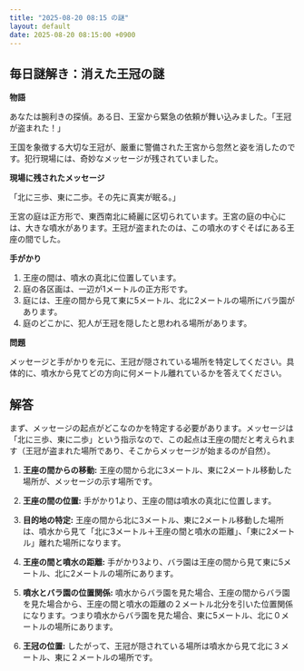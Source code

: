 ```yaml
---
title: "2025-08-20 08:15 の謎"
layout: default
date: 2025-08-20 08:15:00 +0900
---
```

## 毎日謎解き：消えた王冠の謎

**物語**

あなたは腕利きの探偵。ある日、王室から緊急の依頼が舞い込みました。「王冠が盗まれた！」

王国を象徴する大切な王冠が、厳重に警備された王宮から忽然と姿を消したのです。犯行現場には、奇妙なメッセージが残されていました。

**現場に残されたメッセージ**

「北に三歩、東に二歩。その先に真実が眠る。」

王宮の庭は正方形で、東西南北に綺麗に区切られています。王宮の庭の中心には、大きな噴水があります。王冠が盗まれたのは、この噴水のすぐそばにある王座の間でした。

**手がかり**

1.  王座の間は、噴水の真北に位置しています。
2.  庭の各区画は、一辺が1メートルの正方形です。
3.  庭には、王座の間から見て東に5メートル、北に2メートルの場所にバラ園があります。
4.  庭のどこかに、犯人が王冠を隠したと思われる場所があります。

**問題**

メッセージと手がかりを元に、王冠が隠されている場所を特定してください。具体的に、噴水から見てどの方向に何メートル離れているかを答えてください。

## 解答

まず、メッセージの起点がどこなのかを特定する必要があります。メッセージは「北に三歩、東に二歩」という指示なので、この起点は王座の間だと考えられます（王冠が盗まれた場所であり、そこからメッセージが始まるのが自然）。

1.  **王座の間からの移動:** 王座の間から北に3メートル、東に2メートル移動した場所が、メッセージの示す場所です。

2.  **王座の間の位置:** 手がかり1より、王座の間は噴水の真北に位置します。

3.  **目的地の特定:** 王座の間から北に3メートル、東に2メートル移動した場所は、噴水から見て「北に3メートル＋王座の間と噴水の距離」、「東に2メートル」離れた場所になります。

4.  **王座の間と噴水の距離:** 手がかり3より、バラ園は王座の間から見て東に5メートル、北に2メートルの場所にあります。

5.  **噴水とバラ園の位置関係:** 噴水からバラ園を見た場合、王座の間からバラ園を見た場合から、王座の間と噴水の距離の２メートル北分を引いた位置関係になります。つまり噴水からバラ園を見た場合、東に5メートル、北に０メートルの場所にあります。

6. **王冠の位置:** したがって、王冠が隠されている場所は噴水から見て北に３メートル、東に２メートルの場所です。
